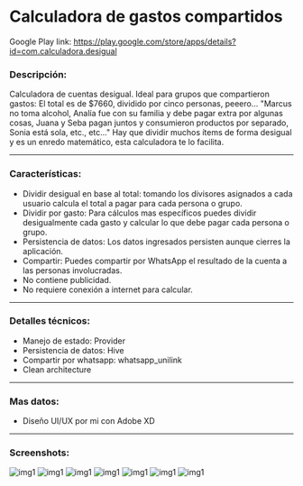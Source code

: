 # Calculadora de gastos compartidos
Google Play link: https://play.google.com/store/apps/details?id=com.calculadora.desigual

### Descripción:
Calculadora de cuentas desigual. Ideal para grupos que compartieron gastos:
El total es de $7660, dividido por cinco personas, peeero... "Marcus no toma alcohol, Analía fue con su familia y debe pagar extra por algunas cosas, Juana y Seba pagan juntos y consumieron productos por separado, Sonia está sola, etc., etc..." Hay que dividir muchos ítems de forma desigual y es un enredo matemático, esta calculadora te lo facilita.
<hr>

### Características:
  - Dividir desigual en base al total: tomando los divisores asignados a cada usuario calcula el total a pagar para cada persona o grupo.
  - Dividir por gasto: Para cálculos mas específicos puedes dividir desigualmente cada gasto y calcular lo que debe pagar cada persona o grupo.
  - Persistencia de datos: Los datos ingresados persisten aunque cierres la aplicación.
  - Compartir: Puedes compartir por WhatsApp el resultado de la cuenta a las personas involucradas.
  - No contiene publicidad.
  - No requiere conexión a internet para calcular.
<hr>

### Detalles técnicos:
  - Manejo de estado: Provider
  - Persistencia de datos: Hive
  - Compartir por whatsapp:  whatsapp_unilink
  - Clean architecture
<hr>

### Mas datos:
  - Diseño UI/UX por mi con Adobe XD
<hr>

### Screenshots:
![img1](https://drive.google.com/uc?export=view&id=11TDli9k4ERUnMjUqane39tM7rbSCJBD-)
![img1](https://drive.google.com/uc?export=view&id=1NTbvtqVwiGywOpsdRPmaZlfMXONTulpC)
![img1](https://drive.google.com/uc?export=view&id=1cuaSL-IVoW0X2_eRbKwxpFz_s-FoBBPu)
![img1](https://drive.google.com/uc?export=view&id=1MrMqcJg5bgC-esW4U8fOuRRwKhBX33Ke)
![img1](https://drive.google.com/uc?export=view&id=1Ch0XV1ELHeQzSvE6XSgkcNp-6y7k8vnx)
![img1](https://drive.google.com/uc?export=view&id=150SrtA9HrPxwp_A8x_UoG7BWCvmd1GbJ)
![img1](https://drive.google.com/uc?export=view&id=1q8YvtII8drLMXbgmBQViw5NWguT0OkRA)


